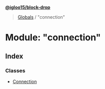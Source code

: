 **[@igloo15/block-drop](../README.md)**

> [Globals](../globals.md) / "connection"

# Module: "connection"

## Index

### Classes

* [Connection](../classes/_connection_.connection.md)
